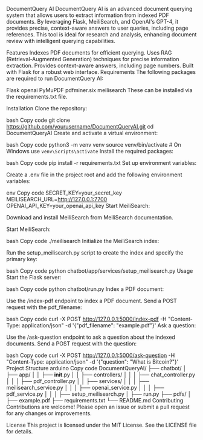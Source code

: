 DocumentQuery AI
DocumentQuery AI is an advanced document querying system that allows users to extract information from indexed PDF documents. By leveraging Flask, MeiliSearch, and OpenAI's GPT-4, it provides precise, context-aware answers to user queries, including page references. This tool is ideal for research and analysis, enhancing document review with intelligent querying capabilities.

Features
Indexes PDF documents for efficient querying.
Uses RAG (Retrieval-Augmented Generation) techniques for precise information extraction.
Provides context-aware answers, including page numbers.
Built with Flask for a robust web interface.
Requirements
The following packages are required to run DocumentQuery AI:

Flask
openai
PyMuPDF
pdfminer.six
meilisearch
These can be installed via the requirements.txt file.

Installation
Clone the repository:

bash
Copy code
git clone https://github.com/yourusername/DocumentQueryAI.git
cd DocumentQueryAI
Create and activate a virtual environment:

bash
Copy code
python3 -m venv venv
source venv/bin/activate   # On Windows use `venv\Scripts\activate`
Install the required packages:

bash
Copy code
pip install -r requirements.txt
Set up environment variables:

Create a .env file in the project root and add the following environment variables:

env
Copy code
SECRET_KEY=your_secret_key
MEILISEARCH_URL=http://127.0.0.1:7700
OPENAI_API_KEY=your_openai_api_key
Start MeiliSearch:

Download and install MeiliSearch from MeiliSearch documentation.

Start MeiliSearch:

bash
Copy code
./meilisearch
Initialize the MeiliSearch index:

Run the setup_meilisearch.py script to create the index and specify the primary key:

bash
Copy code
python chatbot/app/services/setup_meilisearch.py
Usage
Start the Flask server:

bash
Copy code
python chatbot/run.py
Index a PDF document:

Use the /index-pdf endpoint to index a PDF document. Send a POST request with the pdf_filename:

bash
Copy code
curl -X POST http://127.0.0.1:5000/index-pdf -H "Content-Type: application/json" -d '{"pdf_filename": "example.pdf"}'
Ask a question:

Use the /ask-question endpoint to ask a question about the indexed documents. Send a POST request with the question:

bash
Copy code
curl -X POST http://127.0.0.1:5000/ask-question -H "Content-Type: application/json" -d '{"question": "What is Bitcoin?"}'
Project Structure
arduino
Copy code
DocumentQueryAI/
├── chatbot/
│   ├── app/
│   │   ├── __init__.py
│   │   ├── controllers/
│   │   │   ├── chat_controller.py
│   │   │   ├── pdf_controller.py
│   │   ├── services/
│   │   │   ├── meilisearch_service.py
│   │   │   ├── openai_service.py
│   │   │   ├── pdf_service.py
│   │   │   ├── setup_meilisearch.py
│   ├── run.py
├── pdfs/
│   ├── example.pdf
├── requirements.txt
└── README.md
Contributing
Contributions are welcome! Please open an issue or submit a pull request for any changes or improvements.

License
This project is licensed under the MIT License. See the LICENSE file for details.
